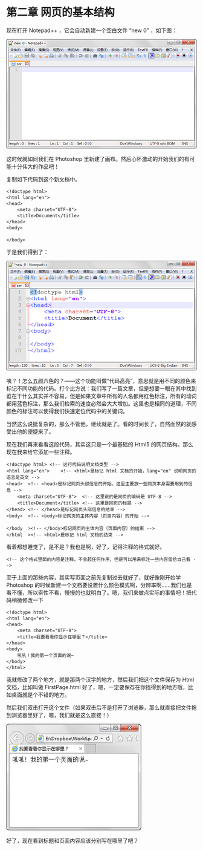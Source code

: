 第二章 网页的基本结构
===

现在打开 Notepad++ ，它会自动新建一个空白文件 “new 0” ，如下图：

![图2-1](images/2-1.png)

这时候就如同我们在 Photoshop 里新建了画布。然后心怀激动的开始我们的有可能十分伟大的作品吧！

复制如下代码到这个新文档中。

	<!doctype html>
	<html lang="en">
	<head>
		<meta charset="UTF-8">
		<title>Document</title>
	</head>
	<body>
		
	</body>

于是我们得到了：

![图2-2](images/2-2.png)

咦？！怎么五颜六色的？——这个功能叫做“代码高亮”，意思就是用不同的颜色来标记不同功能的代码。打个比方说：我们写了一篇文章，但是想要一眼在其中找到谁在干什么其实并不容易，但是如果文章中所有的人名都用红色标注，所有的动词都用蓝色标注，那么我们检索的速度必然会大大增加。这里也是相同的道理，不同颜色的标注可以使得我们快速定位代码中的关键词。

当然这么说挺复杂的，那么不管他，继续就是了。看的时间长了，自然而然的就感受出他的便捷来了。

现在我们再来看看这段代码，其实这只是一个最基础的 Html5 的网页结构。那么现在我来给它添加一些注释。

	<!doctype html>	<!-- 这行代码说明文档类型 -->
	<html lang="en">	<!-- <html>是标记 html 文档的开始，lang="en" 说明网页的语言是英文 -->
	<head>	<!-- <head>是标记网页头部信息的开始，这里主要放一些网页本身需要用到的信息 -->
		<meta charset="UTF-8">	<!-- 这里说的是网页的编码是 UTF-8 -->
		<title>Document</title>	<!-- 这里是网页的标题 -->
	</head>	<!-- </head>是标记网页头部信息的结束 -->
	<body>	<!-- <body>标记网页的主体内容（页面内容）的开始 -->
		
	</body	><!-- </body>标记网页的主体内容（页面内容）的结束 -->
	</html	><!-- <html>是标记 html 文档的结束 -->

看着都想睡觉了，是不是？我也是啊，好了，记得注释的格式就好。

	<!-- 这个格式里面的内容是注释，不会起任何作用，但是可以用来标注一些内容留给自己看 -->

至于上面的那些内容，其实写页面之前先复制过去就好了，就好像刚开始学 Photoshop 的时候新建一个文档要设置什么颜色模式啊，分辨率啊……我们也是看不懂，所以索性不看，慢慢的也就明白了。嗯，我们来做点实际的事情吧！把代码稍微修改一下

	<!doctype html>
	<html lang="en">
	<head>
		<meta charset="UTF-8">
		<title>我要看看你显示在哪里？</title>
	</head>
	<body>
		吼吼！我的第一个页面的说~
	</body>
	</html>

我就修改了两个地方，就是那两个汉字的地方，然后我们把这个文件保存为 Html 文档，比如叫做 FirstPage.html 好了，嗯，一定要保存在你找得到的地方哦，比如桌面就是个不错的地方。

然后我们双击打开这个文件（如果双击后不是打开了浏览器，那么就直接把文件拖到浏览器里好了，嗯，我们就是这么直接！）

![图2-3](images/2-3.png)

好了，现在看到标题和页面内容应该分别写在哪里了吧？